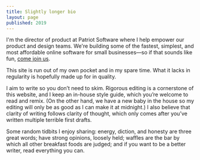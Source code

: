 ```yaml
---
title: Slightly longer bio
layout: page
published: 2019
---
```


I'm the director of product at Patriot Software where I help empower our product and design teams. We're building some of the fastest, simplest, and most affordable online software for small businesses—so if that sounds like fun, [come join us](https://www.patriotsoftware.com/about/careers/).

This site is run out of my own pocket and in my spare time. What it lacks in regularity is hopefully made up for in quality.

I aim to write so you don’t need to skim. Rigorous editing is a cornerstone of this website, and I keep an in-house style guide, which you’re welcome to read and remix. (On the other hand, we have a new baby in the house so my editing will only be as good as I can make it at midnight.) I also believe that clarity of writing follows clarity of thought, which only comes after you’ve written multiple terrible first drafts.

Some random tidbits I enjoy sharing: energy, diction, and honesty are three great words; have strong opinions, loosely held; waffles are the bar by which all other breakfast foods are judged; and if you want to be a better writer, read everything you can.